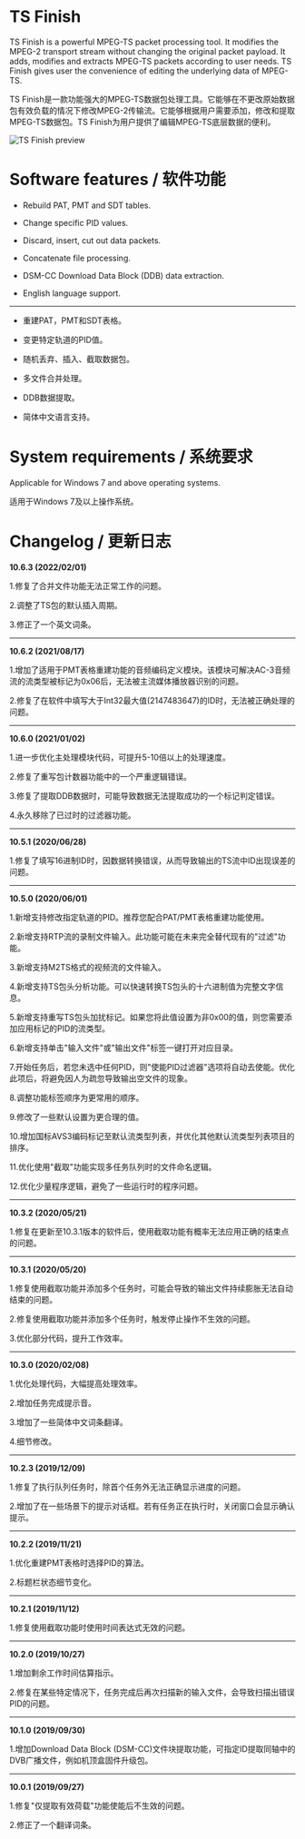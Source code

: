 # TS Finish

TS Finish is a powerful MPEG-TS packet processing tool. It modifies the MPEG-2 transport stream without changing the original packet payload. It adds, modifies and extracts MPEG-TS packets according to user needs. TS Finish gives user the convenience of editing the underlying data of MPEG-TS.

TS Finish是一款功能强大的MPEG-TS数据包处理工具。它能够在不更改原始数据包有效负载的情况下修改MPEG-2传输流。它能够根据用户需要添加，修改和提取MPEG-TS数据包。TS Finish为用户提供了编辑MPEG-TS底层数据的便利。


![TS Finish preview](https://thumbs2.imgbox.com/59/19/E2adcaNt_t.png)


# Software features / 软件功能

- Rebuild PAT, PMT and SDT tables.

- Change specific PID values.

- Discard, insert, cut out data packets.

- Concatenate file processing.

- DSM-CC Download Data Block (DDB) data extraction.

- English language support.

---

- 重建PAT，PMT和SDT表格。

- 变更特定轨道的PID值。

- 随机丢弃、插入、截取数据包。

- 多文件合并处理。

- DDB数据提取。

- 简体中文语言支持。


# System requirements / 系统要求 

Applicable for Windows 7 and above operating systems.

适用于Windows 7及以上操作系统。


# Changelog / 更新日志

**10.6.3 (2022/02/01)**

1.修复了合并文件功能无法正常工作的问题。

2.调整了TS包的默认插入周期。

3.修正了一个英文词条。

---

**10.6.2 (2021/08/17)**

1.增加了适用于PMT表格重建功能的音频编码定义模块。该模块可解决AC-3音频流的流类型被标记为0x06后，无法被主流媒体播放器识别的问题。

2.修复了在软件中填写大于Int32最大值(2147483647)的ID时，无法被正确处理的问题。

---

**10.6.0 (2021/01/02)**

1.进一步优化主处理模块代码，可提升5-10倍以上的处理速度。

2.修复了重写包计数器功能中的一个严重逻辑错误。

3.修复了提取DDB数据时，可能导致数据无法提取成功的一个标记判定错误。

4.永久移除了已过时的过滤器功能。

---

**10.5.1 (2020/06/28)**

1.修复了填写16进制ID时，因数据转换错误，从而导致输出的TS流中ID出现误差的问题。

---

**10.5.0 (2020/06/01)**

1.新增支持修改指定轨道的PID。推荐您配合PAT/PMT表格重建功能使用。

2.新增支持RTP流的录制文件输入。此功能可能在未来完全替代现有的"过滤"功能。

3.新增支持M2TS格式的视频流的文件输入。

4.新增支持TS包头分析功能。可以快速转换TS包头的十六进制值为完整文字信息。

5.新增支持重写TS包头加扰标记。如果您将此值设置为非0x00的值，则您需要添加应用标记的PID的流类型。

6.新增支持单击"输入文件"或"输出文件"标签一键打开对应目录。

7.开始任务后，若您未选中任何PID，则"使能PID过滤器"选项将自动去使能。优化此项后，将避免因人为疏忽导致输出空文件的现象。

8.调整功能标签顺序为更常用的顺序。

9.修改了一些默认设置为更合理的值。

10.增加国标AVS3编码标记至默认流类型列表，并优化其他默认流类型列表项目的排序。

11.优化使用"截取"功能实现多任务队列时的文件命名逻辑。

12.优化少量程序逻辑，避免了一些运行时的程序问题。

---

**10.3.2 (2020/05/21)**

1.修复在更新至10.3.1版本的软件后，使用截取功能有概率无法应用正确的结束点的问题。

---

**10.3.1 (2020/05/20)**

1.修复使用截取功能并添加多个任务时，可能会导致的输出文件持续膨胀无法自动结束的问题。

2.修复使用截取功能并添加多个任务时，触发停止操作不生效的问题。

3.优化部分代码，提升工作效率。

---

**10.3.0 (2020/02/08)**

1.优化处理代码，大幅提高处理效率。

2.增加任务完成提示音。

3.增加了一些简体中文词条翻译。

4.细节修改。

---

**10.2.3 (2019/12/09)**

1.修复了执行队列任务时，除首个任务外无法正确显示进度的问题。

2.增加了在一些场景下的提示对话框。若有任务正在执行时，关闭窗口会显示确认提示。

---

**10.2.2 (2019/11/21)**

1.优化重建PMT表格时选择PID的算法。

2.标题栏状态细节变化。

---

**10.2.1 (2019/11/12)**

1.修复使用截取功能时使用时间表达式无效的问题。

---

**10.2.0 (2019/10/27)**

1.增加剩余工作时间估算指示。

2.修复在某些特定情况下，任务完成后再次扫描新的输入文件，会导致扫描出错误PID的问题。

---

**10.1.0 (2019/09/30)**

1.增加Download Data Block (DSM-CC)文件块提取功能，可指定ID提取同轴中的DVB广播文件，例如机顶盒固件升级包。

---

**10.0.1 (2019/09/27)**

1.修复"仅提取有效荷载"功能使能后不生效的问题。

2.修正了一个翻译词条。
